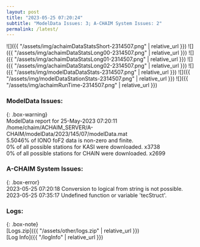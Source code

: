 ```yaml
---
layout: post
title: "2023-05-25 07:20:24"
subtitle: "ModelData Issues: 3; A-CHAIM System Issues: 2"
permalink: /latest/
---
```


![]({{ "/assets/img/achaimDataStatsShort-2314507.png" | relative_url }})
![]({{ "/assets/img/achaimDataStatsLong00-2314507.png" | relative_url }})
![]({{ "/assets/img/achaimDataStatsLong01-2314507.png" | relative_url }})
![]({{ "/assets/img/achaimDataStatsLong02-2314507.png" | relative_url }})
![]({{ "/assets/img/modelDataDataStats-2314507.png" | relative_url }})
![]({{ "/assets/img/modelDataStationStats-2314507.png" | relative_url }})
![]({{ "/assets/img/achaimRunTime-2314507.png" | relative_url }})


### ModelData Issues:  
  
{: .box-warning}  
 ModelData report for 25-May-2023 07:20:11   
 /home/chaim/ACHAIM_SERVER/A-CHAIM/modelData/2023/145/07/modelData.mat   
 5.5046% of IONO foF2 data is non-zero and finite.   
 0% of all possible stations for KASI were downloaded. x3738   
 0% of all possible stations for CHAIN were downloaded. x2699   
  
### A-CHAIM System Issues:  
  
{: .box-error}  
2023-05-25 07:20:18 Conversion to logical from string is not possible.  
2023-05-25 07:35:17 Undefined function or variable 'tecStruct'.  

### Logs:  
  
{: .box-note}  
[Logs.zip]({{ "/assets/other/logs.zip" | relative_url }})  
[Log Info]({{ "/logInfo" | relative_url }})  
